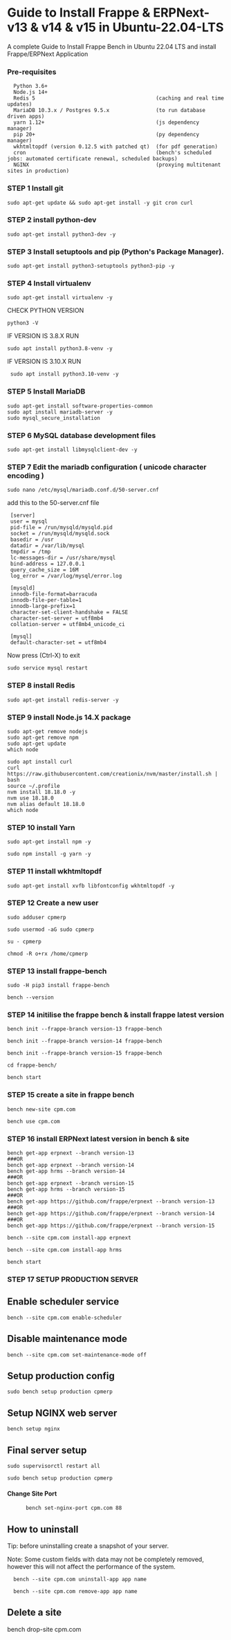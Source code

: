 # Guide to Install Frappe & ERPNext- v13 & v14 & v15 in Ubuntu-22.04-LTS
A complete Guide to Install Frappe Bench in Ubuntu 22.04 LTS and install Frappe/ERPNext Application

### Pre-requisites 

      Python 3.6+
      Node.js 14+
      Redis 5                                       (caching and real time updates)
      MariaDB 10.3.x / Postgres 9.5.x               (to run database driven apps)
      yarn 1.12+                                    (js dependency manager)
      pip 20+                                       (py dependency manager)
      wkhtmltopdf (version 0.12.5 with patched qt)  (for pdf generation)
      cron                                          (bench's scheduled jobs: automated certificate renewal, scheduled backups)
      NGINX                                         (proxying multitenant sites in production)



### STEP 1 Install git
    sudo apt-get update && sudo apt-get install -y git cron curl

### STEP 2 install python-dev

    sudo apt-get install python3-dev -y

### STEP 3 Install setuptools and pip (Python's Package Manager).

    sudo apt-get install python3-setuptools python3-pip -y

### STEP 4 Install virtualenv
    
    sudo apt-get install virtualenv -y
    
  CHECK PYTHON VERSION 
  
    python3 -V
  
  IF VERSION IS 3.8.X RUN
  
    sudo apt install python3.8-venv -y

  IF VERSION IS 3.10.X RUN
  
     sudo apt install python3.10-venv -y

### STEP 5 Install MariaDB

    sudo apt-get install software-properties-common
    sudo apt install mariadb-server -y
    sudo mysql_secure_installation
    
    
### STEP 6  MySQL database development files

    sudo apt-get install libmysqlclient-dev -y

### STEP 7 Edit the mariadb configuration ( unicode character encoding )

    sudo nano /etc/mysql/mariadb.conf.d/50-server.cnf

add this to the 50-server.cnf file

    
     [server]
     user = mysql
     pid-file = /run/mysqld/mysqld.pid
     socket = /run/mysqld/mysqld.sock
     basedir = /usr
     datadir = /var/lib/mysql
     tmpdir = /tmp
     lc-messages-dir = /usr/share/mysql
     bind-address = 127.0.0.1
     query_cache_size = 16M
     log_error = /var/log/mysql/error.log
    
     [mysqld]
     innodb-file-format=barracuda
     innodb-file-per-table=1
     innodb-large-prefix=1
     character-set-client-handshake = FALSE
     character-set-server = utf8mb4
     collation-server = utf8mb4_unicode_ci      
     
     [mysql]
     default-character-set = utf8mb4

Now press (Ctrl-X) to exit

    sudo service mysql restart

### STEP 8 install Redis
    
    sudo apt-get install redis-server -y

### STEP 9 install Node.js 14.X package

    sudo apt-get remove nodejs
    sudo apt-get remove npm
    sudo apt-get update
    which node

    sudo apt install curl 
    curl https://raw.githubusercontent.com/creationix/nvm/master/install.sh | bash
    source ~/.profile
    nvm install 18.18.0 -y
    nvm use 18.18.0
    nvm alias default 18.18.0
    which node

### STEP 10  install Yarn

    sudo apt-get install npm -y

    sudo npm install -g yarn -y

### STEP 11 install wkhtmltopdf

    sudo apt-get install xvfb libfontconfig wkhtmltopdf -y

### STEP  12 Create a new user
    sudo adduser cpmerp

    sudo usermod -aG sudo cpmerp

    su - cpmerp

    chmod -R o+rx /home/cpmerp

### STEP 13 install frappe-bench

    sudo -H pip3 install frappe-bench

    bench --version
    
### STEP 14 initilise the frappe bench & install frappe latest version 

    bench init --frappe-branch version-13 frappe-bench 

    bench init --frappe-branch version-14 frappe-bench 

    bench init --frappe-branch version-15 frappe-bench

    cd frappe-bench/

    bench start
    
### STEP 15 create a site in frappe bench 
    
    bench new-site cpm.com
 
    bench use cpm.com

### STEP 16 install ERPNext latest version in bench & site

    bench get-app erpnext --branch version-13
    ###OR
    bench get-app erpnext --branch version-14
    bench get-app hrms --branch version-14
    ###OR
    bench get-app erpnext --branch version-15
    bench get-app hrms --branch version-15
    ###OR
    bench get-app https://github.com/frappe/erpnext --branch version-13
    ###OR
    bench get-app https://github.com/frappe/erpnext --branch version-14
    ###OR
    bench get-app https://github.com/frappe/erpnext --branch version-15

    bench --site cpm.com install-app erpnext

    bench --site cpm.com install-app hrms
    
    bench start
### STEP 17 SETUP PRODUCTION SERVER 
## Enable scheduler service 

    bench --site cpm.com enable-scheduler 
    

## Disable maintenance mode 

    bench --site cpm.com set-maintenance-mode off 
    

## Setup production config 

    sudo bench setup production cpmerp 
    

## Setup NGINX web server 

    bench setup nginx 
    

## Final server setup 

    sudo supervisorctl restart all 

    sudo bench setup production cpmerp 
#### Change Site Port 
          bench set-nginx-port cpm.com 88 
## How to uninstall
Tip: before uninstalling create a snapshot of your server.

Note: Some custom fields with data may not be completely removed, however this will not affect the performance of the system.

      bench --site cpm.com uninstall-app app name

      bench --site cpm.com remove-app app name


## Delete a site
bench drop-site cpm.com
    
